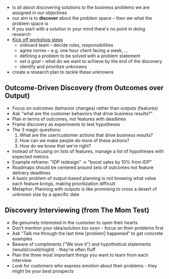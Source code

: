 - is all about discovering solutions to the business problems we are assigned in our objectives
- our aim is to **discover** about the problem space – then we what the problem space is
- if you start with a solution in your mind there's no point in doing research
- [Kick off workshop steps](https://www.nngroup.com/videos/discovery-kick-off-workshops/?lm=problem-statements&pt=article)
	- onboard team – decide roles, responsibilities
	- agree norms – e.g. one hour client facing a week, ...
	- defining a problem to be solved with a problem statement
	- *set a goal* – what do we want to achieve by the end of the discovery
	- identify and prioritize unknowns
- create a research plan to tackle these unknowns

## Outcome-Driven Discovery (from Outcomes over Output)
- Focus on outcomes (behavior changes) rather than outputs (features)
- Ask "what are the customer behaviors that drive business results?"
- Plan in terms of outcomes, not features with deadlines
- Frame discovery as experiments to test hypotheses
- The 3 magic questions:
  1. What are the user/customer actions that drive business results?
  2. How can we make people do more of these actions?
  3. How do we know that we're right?
- Instead of focusing on lists of features, manage a list of hypotheses with expected metrics
- Example reframe: "IDP redesign" → "boost sales by 10% from IDP"
- Roadmaps should be centered around sets of outcomes not feature delivery deadlines
- A basic problem of output-based planning is not knowing what value each feature brings, making prioritization difficult
- Metaphor: Planning with outputs is like promising to cross a desert of unknown size by a specific date

## Discovery Interviewing (from The Mom Test)
- Be genuinely interested in the customer to open their hearts
- Don't mention your idea/solution too soon - focus on their problems first
- Ask "Talk me through the last time [problem] happened" to get concrete examples
- Beware of compliments ("We love it") and hypothetical statements (would/could/might) - they're often fluff
- Plan the three most important things you want to learn from each interview
- Look for customers who express emotion about their problems - they might be your best prospects